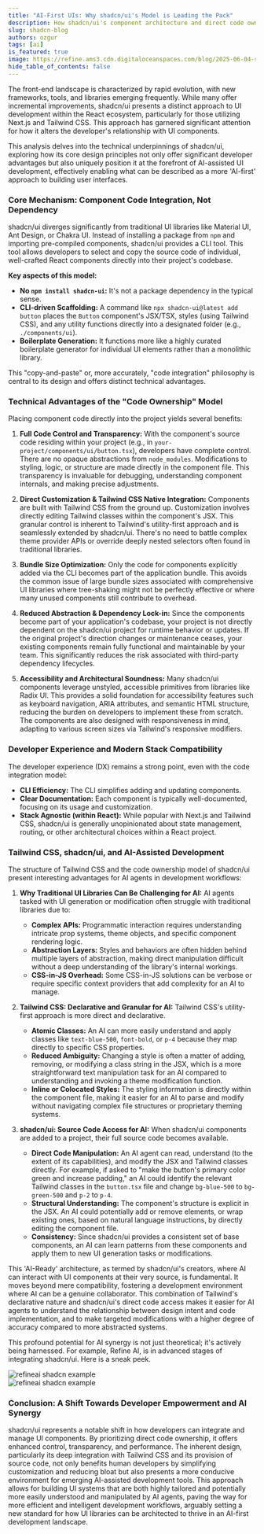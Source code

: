 ```yaml
---
title: "AI-First UIs: Why shadcn/ui's Model is Leading the Pack"
description: How shadcn/ui's component architecture and direct code ownership are setting the standard for AI-native UI development.
slug: shadcn-blog
authors: ozgur
tags: [ai]
is_featured: true
image: https://refine.ams3.cdn.digitaloceanspaces.com/blog/2025-06-04-shadcn-ui/shadcn.png
hide_table_of_contents: false
---
```


The front-end landscape is characterized by rapid evolution, with new frameworks, tools, and libraries emerging frequently. While many offer incremental improvements, shadcn/ui presents a distinct approach to UI development within the React ecosystem, particularly for those utilizing Next.js and Tailwind CSS. This approach has garnered significant attention for how it alters the developer's relationship with UI components.

This analysis delves into the technical underpinnings of shadcn/ui, exploring how its core design principles not only offer significant developer advantages but also uniquely position it at the forefront of AI-assisted UI development, effectively enabling what can be described as a more 'AI-first' approach to building user interfaces.

### Core Mechanism: Component Code Integration, Not Dependency

shadcn/ui diverges significantly from traditional UI libraries like Material UI, Ant Design, or Chakra UI. Instead of installing a package from `npm` and importing pre-compiled components, shadcn/ui provides a CLI tool. This tool allows developers to select and copy the source code of individual, well-crafted React components directly into their project's codebase.

**Key aspects of this model:**

- **No `npm install shadcn-ui`:** It's not a package dependency in the typical sense.
- **CLI-driven Scaffolding:** A command like `npx shadcn-ui@latest add button` places the `Button` component's JSX/TSX, styles (using Tailwind CSS), and any utility functions directly into a designated folder (e.g., `./components/ui`).
- **Boilerplate Generation:** It functions more like a highly curated boilerplate generator for individual UI elements rather than a monolithic library.

This "copy-and-paste" or, more accurately, "code integration" philosophy is central to its design and offers distinct technical advantages.

### Technical Advantages of the "Code Ownership" Model

Placing component code directly into the project yields several benefits:

1.  **Full Code Control and Transparency:**
    With the component's source code residing within your project (e.g., in `your-project/components/ui/button.tsx`), developers have complete control. There are no opaque abstractions from `node_modules`. Modifications to styling, logic, or structure are made directly in the component file. This transparency is invaluable for debugging, understanding component internals, and making precise adjustments.

2.  **Direct Customization & Tailwind CSS Native Integration:**
    Components are built with Tailwind CSS from the ground up. Customization involves directly editing Tailwind classes within the component's JSX. This granular control is inherent to Tailwind's utility-first approach and is seamlessly extended by shadcn/ui. There's no need to battle complex theme provider APIs or override deeply nested selectors often found in traditional libraries.

3.  **Bundle Size Optimization:**
    Only the code for components explicitly added via the CLI becomes part of the application bundle. This avoids the common issue of large bundle sizes associated with comprehensive UI libraries where tree-shaking might not be perfectly effective or where many unused components still contribute to overhead.

4.  **Reduced Abstraction & Dependency Lock-in:**
    Since the components become part of your application's codebase, your project is not directly dependent on the shadcn/ui project for runtime behavior or updates. If the original project's direction changes or maintenance ceases, your existing components remain fully functional and maintainable by your team. This significantly reduces the risk associated with third-party dependency lifecycles.

5.  **Accessibility and Architectural Soundness:**
    Many shadcn/ui components leverage unstyled, accessible primitives from libraries like Radix UI. This provides a solid foundation for accessibility features such as keyboard navigation, ARIA attributes, and semantic HTML structure, reducing the burden on developers to implement these from scratch. The components are also designed with responsiveness in mind, adapting to various screen sizes via Tailwind's responsive modifiers.

### Developer Experience and Modern Stack Compatibility

The developer experience (DX) remains a strong point, even with the code integration model:

- **CLI Efficiency:** The CLI simplifies adding and updating components.
- **Clear Documentation:** Each component is typically well-documented, focusing on its usage and customization.
- **Stack Agnostic (within React):** While popular with Next.js and Tailwind CSS, shadcn/ui is generally unopinionated about state management, routing, or other architectural choices within a React project.

### Tailwind CSS, shadcn/ui, and AI-Assisted Development

The structure of Tailwind CSS and the code ownership model of shadcn/ui present interesting advantages for AI agents in development workflows:

1.  **Why Traditional UI Libraries Can Be Challenging for AI:**
    AI agents tasked with UI generation or modification often struggle with traditional libraries due to:

    - **Complex APIs:** Programmatic interaction requires understanding intricate prop systems, theme objects, and specific component rendering logic.
    - **Abstraction Layers:** Styles and behaviors are often hidden behind multiple layers of abstraction, making direct manipulation difficult without a deep understanding of the library's internal workings.
    - **CSS-in-JS Overhead:** Some CSS-in-JS solutions can be verbose or require specific context providers that add complexity for an AI to manage.

2.  **Tailwind CSS: Declarative and Granular for AI:**
    Tailwind CSS's utility-first approach is more direct and declarative.

    - **Atomic Classes:** An AI can more easily understand and apply classes like `text-blue-500`, `font-bold`, or `p-4` because they map directly to specific CSS properties.
    - **Reduced Ambiguity:** Changing a style is often a matter of adding, removing, or modifying a class string in the JSX, which is a more straightforward text manipulation task for an AI compared to understanding and invoking a theme modification function.
    - **Inline or Colocated Styles:** The styling information is directly within the component file, making it easier for an AI to parse and modify without navigating complex file structures or proprietary theming systems.

3.  **shadcn/ui: Source Code Access for AI:**
    When shadcn/ui components are added to a project, their full source code becomes available.
    - **Direct Code Manipulation:** An AI agent can read, understand (to the extent of its capabilities), and modify the JSX and Tailwind classes directly. For example, if asked to "make the button's primary color green and increase padding," an AI could identify the relevant Tailwind classes in the `button.tsx` file and change `bg-blue-500` to `bg-green-500` and `p-2` to `p-4`.
    - **Structural Understanding:** The component's structure is explicit in the JSX. An AI could potentially add or remove elements, or wrap existing ones, based on natural language instructions, by directly editing the component file.
    - **Consistency:** Since shadcn/ui provides a consistent set of base components, an AI can learn patterns from these components and apply them to new UI generation tasks or modifications.

This 'AI-Ready' architecture, as termed by shadcn/ui's creators, where AI can interact with UI components at their very source, is fundamental. It moves beyond mere compatibility, fostering a development environment where AI can be a genuine collaborator. This combination of Tailwind's declarative nature and shadcn/ui's direct code access makes it easier for AI agents to understand the relationship between design intent and code implementation, and to make targeted modifications with a higher degree of accuracy compared to more abstracted systems.

This profound potential for AI synergy is not just theoretical; it's actively being harnessed. For example, Refine AI, is in advanced stages of integrating shadcn/ui. Here is a sneak peek.

<div className="centered-image">
 <img src="https://refine.ams3.cdn.digitaloceanspaces.com/blog/2025-06-04-shadcn-ui/shadcn-table.png
 " alt="refineai shadcn example" />
</div>
<div className="centered-image">
 <img src="https://refine.ams3.cdn.digitaloceanspaces.com/blog/2025-06-04-shadcn-ui/shadcn-detail.png
 " alt="refineai shadcn example" />
</div>

### Conclusion: A Shift Towards Developer Empowerment and AI Synergy

shadcn/ui represents a notable shift in how developers can integrate and manage UI components. By prioritizing direct code ownership, it offers enhanced control, transparency, and performance. The inherent design, particularly its deep integration with Tailwind CSS and its provision of source code, not only benefits human developers by simplifying customization and reducing bloat but also presents a more conducive environment for emerging AI-assisted development tools. This approach allows for building UI systems that are both highly tailored and potentially more easily understood and manipulated by AI agents, paving the way for more efficient and intelligent development workflows, arguably setting a new standard for how UI libraries can be architected to thrive in an AI-first development landscape.
